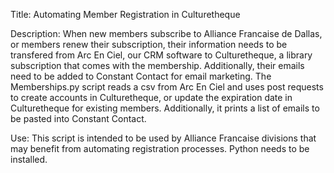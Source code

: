 Title:
Automating Member Registration in Culturetheque 

Description:
When new members subscribe to Alliance Francaise de Dallas, or members renew their subscription, their information needs to be transfered from Arc En Ciel, our CRM software to Culturetheque, a library subscription that comes with the membership. Additionally, their emails need to be added to Constant Contact for email marketing. The Memberships.py script reads a csv from Arc En Ciel and uses post requests to create accounts in Culturetheque, or update the expiration date in Culturetheque for existing members. Additionally, it prints a list of emails to be pasted into Constant Contact.

Use:
This script is intended to be used by Alliance Francaise divisions that may benefit from automating registration processes. Python needs to be installed.




